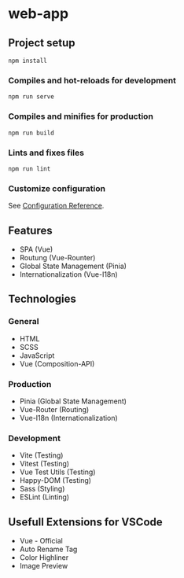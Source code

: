 # web-app

## Project setup
```
npm install
```

### Compiles and hot-reloads for development
```
npm run serve
```

### Compiles and minifies for production
```
npm run build
```

### Lints and fixes files
```
npm run lint
```

### Customize configuration
See [Configuration Reference](https://cli.vuejs.org/config/).

## Features
- SPA (Vue)
- Routung (Vue-Rounter)
- Global State Management (Pinia)
- Internationalization (Vue-I18n)

## Technologies

### General
- HTML
- SCSS
- JavaScript
- Vue (Composition-API)

### Production
- Pinia (Global State Management)
- Vue-Router (Routing)
- Vue-I18n (Internationalization)

### Development
- Vite (Testing)
- Vitest (Testing)
- Vue Test Utils (Testing)
- Happy-DOM (Testing)
- Sass (Styling)
- ESLint (Linting)

## Usefull Extensions for VSCode
- Vue - Official
- Auto Rename Tag
- Color Highliner
- Image Preview
